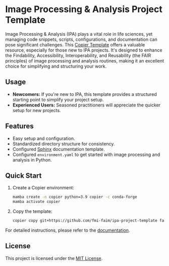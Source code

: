 <!-- start introduction -->
# Image Processing & Analysis Project Template

Image Processing & Analysis (IPA) plays a vital role in life sciences, yet managing code snippets, scripts, configurations, and documentation can pose significant challenges. This [Copier Template](https://copier.readthedocs.io/en/stable/) offers a valuable resource, especially for those new to IPA projects. It's designed to enhance the Findability, Accessibility, Interoperability, and Reusability (the FAIR principles) of image processing and analysis routines, making it an excellent choice for simplifying and structuring your work.

## Usage
* **Newcomers:**
    If you're new to IPA, this template provides a structured starting point to simplify your project setup.
* **Experienced Users:**
    Seasoned practitioners will appreciate the quicker setup for new projects.

## Features
* Easy setup and configuration.
* Standardized directory structure for consistency.
* Configured [Sphinx](https://www.sphinx-doc.org/en/master/) documentation template.
* Configured `environment.yaml` to get started with image processing and analysis in Python.
<!-- end introduction -->

## Quick Start
1. Create a Copier environment:
    ```bash
    mamba create -n copier python=3.9 copier -c conda-forge
    mamba activate copier
    ```
2. Copy the template:
    ```bash
    copier copy git+https://github.com/fmi-faim/ipa-project-template faim_demo-project
    ```

For detailed instructions, please refer to the [documentation](https://fmi-faim.github.io/ipa-project-template/setup.html).

## License
This project is licensed under the [MIT License](LICENSE).
